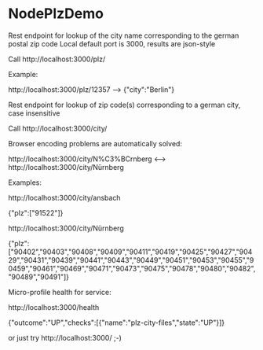 # NodePlzDemo
Rest endpoint for lookup of the city name corresponding to the german postal zip code
Local default port is 3000, results are json-style

Call http://localhost:3000/plz/<zipcode>

Example:

http://localhost:3000/plz/12357 --> {"city":"Berlin"}

Rest endpoint for lookup of zip code(s) corresponding to a german city, case insensitive

Call http://localhost:3000/city/<Name of city>
  
Browser encoding problems are automatically solved:

http://localhost:3000/city/N%C3%BCrnberg <--> http://localhost:3000/city/Nürnberg

Examples:

http://localhost:3000/city/ansbach

{"plz":["91522"]}

http://localhost:3000/city/Nürnberg

{"plz":["90402","90403","90408","90409","90411","90419","90425","90427","90429","90431","90439","90441","90443","90449","90451","90453","90455","90459","90461","90469","90471","90473","90475","90478","90480","90482","90489","90491"]}

Micro-profile health for service:

http://localhost:3000/health

{"outcome":"UP","checks":[{"name":"plz-city-files","state":"UP"}]}

or just try http://localhost:3000/ ;-)
